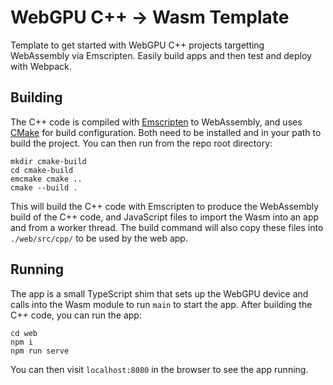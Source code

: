 # WebGPU C++ -> Wasm Template

Template to get started with WebGPU C++ projects targetting
WebAssembly via Emscripten. Easily build apps and then test
and deploy with Webpack.

## Building

The C++ code is compiled with [Emscripten](https://emscripten.org/) to
WebAssembly, and uses [CMake](https://cmake.org/) for build configuration.
Both need to be installed and in your path to build the project.
You can then run from the repo root directory:

```
mkdir cmake-build
cd cmake-build
emcmake cmake ..
cmake --build .
```

This will build the C++ code with Emscripten to produce the WebAssembly
build of the C++ code, and JavaScript files to import the Wasm into an app
and from a worker thread. The build command will also copy these files into
`./web/src/cpp/` to be used by the web app.

## Running

The app is a small TypeScript shim that sets up the WebGPU device
and calls into the Wasm module to run `main` to start the app.
After building the C++ code, you can run the app:

```
cd web
npm i
npm run serve
```

You can then visit `localhost:8080` in the browser to see the app running.

